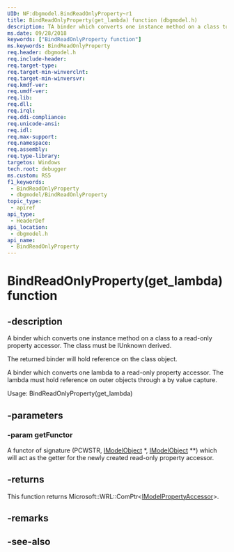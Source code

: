 ```yaml
---
UID: NF:dbgmodel.BindReadOnlyProperty~r1
title: BindReadOnlyProperty(get_lambda) function (dbgmodel.h)
description: TA binder which converts one instance method on a class to a read-only property accessor.
ms.date: 09/28/2018
keywords: ["BindReadOnlyProperty function"]
ms.keywords: BindReadOnlyProperty
req.header: dbgmodel.h
req.include-header: 
req.target-type: 
req.target-min-winverclnt: 
req.target-min-winversvr: 
req.kmdf-ver: 
req.umdf-ver: 
req.lib: 
req.dll: 
req.irql: 
req.ddi-compliance: 
req.unicode-ansi: 
req.idl: 
req.max-support: 
req.namespace: 
req.assembly: 
req.type-library: 
targetos: Windows
tech.root: debugger
ms.custom: RS5
f1_keywords:
 - BindReadOnlyProperty
 - dbgmodel/BindReadOnlyProperty
topic_type:
 - apiref
api_type:
 - HeaderDef
api_location:
 - dbgmodel.h
api_name:
 - BindReadOnlyProperty
---
```


# BindReadOnlyProperty(get_lambda) function


## -description

A binder which converts one instance method on a class to a read-only property accessor.  The class must be IUnknown derived.

The returned binder will hold reference on the class object.

A binder which converts one lambda to a read-only property accessor.  The lambda must hold reference on outer objects through  a by value capture.

Usage: BindReadOnlyProperty(get_lambda)

## -parameters

### -param getFunctor

A functor of signature (PCWSTR, [IModelObject](nn-dbgmodel-imodelobject.md) *, [IModelObject](nn-dbgmodel-imodelobject.md) **) which will act as the getter for the newly created read-only property accessor.

## -returns

This function returns Microsoft::WRL::ComPtr<[IModelPropertyAccessor](nn-dbgmodel-imodelpropertyaccessor.md)>.

## -remarks

## -see-also

